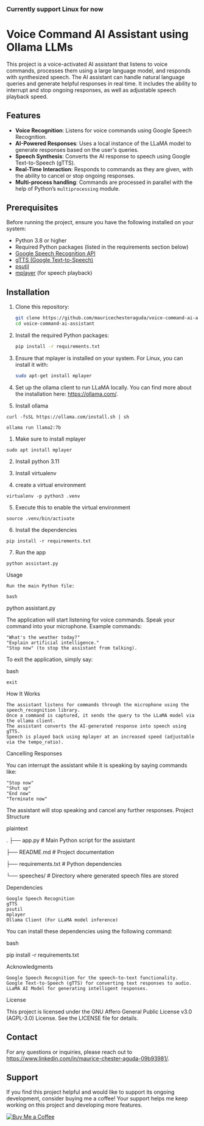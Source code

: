 ### Currently support Linux for now

# Voice Command AI Assistant using Ollama LLMs

This project is a voice-activated AI assistant that listens to voice commands, processes them using a large language model, and responds with synthesized speech. The AI assistant can handle natural language queries and generate helpful responses in real time. It includes the ability to interrupt and stop ongoing responses, as well as adjustable speech playback speed.

## Features
- **Voice Recognition**: Listens for voice commands using Google Speech Recognition.
- **AI-Powered Responses**: Uses a local instance of the LLaMA model to generate responses based on the user's queries.
- **Speech Synthesis**: Converts the AI response to speech using Google Text-to-Speech (gTTS).
- **Real-Time Interaction**: Responds to commands as they are given, with the ability to cancel or stop ongoing responses.
- **Multi-process handling**: Commands are processed in parallel with the help of Python’s `multiprocessing` module.

## Prerequisites
Before running the project, ensure you have the following installed on your system:
- Python 3.8 or higher
- Required Python packages (listed in the requirements section below)
- [Google Speech Recognition API](https://pypi.org/project/SpeechRecognition/)
- [gTTS (Google Text-to-Speech)](https://pypi.org/project/gTTS/)
- [psutil](https://pypi.org/project/psutil/)
- [mplayer](http://www.mplayerhq.hu/) (for speech playback)

## Installation

1. Clone this repository:
   ```bash
   git clone https://github.com/mauricechesteraguda/voice-command-ai-assistant.git
   cd voice-command-ai-assistant
    ```


2. Install the required Python packages:

    ```bash
    pip install -r requirements.txt
    ```
    
3. Ensure that mplayer is installed on your system. For Linux, you can install it with:
    ```bash
    sudo apt-get install mplayer
    ```

4. Set up the ollama client to run LLaMA locally. You can find more about the installation here: https://ollama.com/.


0. Install ollama

`curl -fsSL https://ollama.com/install.sh | sh`

`ollama run llama2:7b`

1. Make sure to install mplayer

`sudo apt install mplayer`

2. Install python 3.11

3. Install virtualenv

4. create a virtual environment

`virtualenv -p python3 .venv`

5. Execute this to enable the virtual environment

`source .venv/bin/activate`

6. Install the dependencies

`pip install -r requirements.txt`

7. Run the app

`python assistant.py`


Usage

    Run the main Python file:

    bash

python assistant.py

The application will start listening for voice commands. Speak your command into your microphone. Example commands:

    "What's the weather today?"
    "Explain artificial intelligence."
    "Stop now" (to stop the assistant from talking).

To exit the application, simply say:

bash

    exit

How It Works

    The assistant listens for commands through the microphone using the speech_recognition library.
    Once a command is captured, it sends the query to the LLaMA model via the ollama client.
    The assistant converts the AI-generated response into speech using gTTS.
    Speech is played back using mplayer at an increased speed (adjustable via the tempo_ratio).

Cancelling Responses

You can interrupt the assistant while it is speaking by saying commands like:

    "Stop now"
    "Shut up"
    "End now"
    "Terminate now"

The assistant will stop speaking and cancel any further responses.
Project Structure

plaintext

.
├── app.py                 # Main Python script for the assistant

├── README.md              # Project documentation

├── requirements.txt       # Python dependencies

└── speeches/              # Directory where generated speech files are stored


Dependencies

    Google Speech Recognition
    gTTS
    psutil
    mplayer
    Ollama Client (For LLaMA model inference)

You can install these dependencies using the following command:

bash

pip install -r requirements.txt

Acknowledgments

    Google Speech Recognition for the speech-to-text functionality.
    Google Text-to-Speech (gTTS) for converting text responses to audio.
    LLaMA AI Model for generating intelligent responses.

License

This project is licensed under the GNU Affero General Public License v3.0 (AGPL-3.0) License. See the LICENSE file for details.

## Contact

For any questions or inquiries, please reach out to https://www.linkedin.com/in/maurice-chester-aguda-09b93981/.

## Support

If you find this project helpful and would like to support its ongoing development, consider buying me a coffee! Your support helps me keep working on this project and developing more features.

[![Buy Me a Coffee](https://www.buymeacoffee.com/assets/img/custom_images/yellow_img.png)](https://www.buymeacoffee.com/mauriceague)

